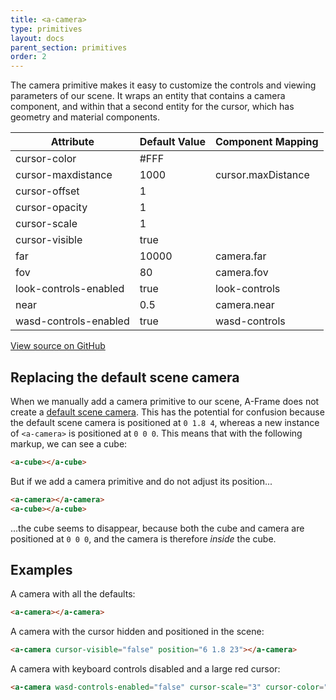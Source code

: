 ```yaml
---
title: <a-camera>
type: primitives
layout: docs
parent_section: primitives
order: 2
---
```


The camera primitive makes it easy to customize the controls and viewing parameters of our scene. It wraps an entity that contains a camera component, and within that a second entity for the cursor, which has geometry and material components.

| Attribute             | Default Value                          | Component Mapping |
|-----------------------|----------------------------------------|-------------------|
| cursor-color          | #FFF                                   |                   |
| cursor-maxdistance    | 1000                                   | cursor.maxDistance|
| cursor-offset         | 1                                      |                   |
| cursor-opacity        | 1                                      |                   |
| cursor-scale          | 1                                      |                   |
| cursor-visible        | true                                   |                   |
| far                   | 10000                                  | camera.far        |
| fov                   | 80                                     | camera.fov        |
| look-controls-enabled | true                                   | look-controls     |
| near                  | 0.5                                    | camera.near       |
| wasd-controls-enabled | true                                   | wasd-controls     |

[View source on GitHub](https://github.com/aframevr/aframe/blob/master/elements/templates/a-camera.html)

## Replacing the default scene camera

When we manually add a camera primitive to our scene, A-Frame does not create a [default scene camera](../guide/cameras-and-lights.html). This has the potential for confusion because the default scene camera is positioned at `0 1.8 4`, whereas a new instance of `<a-camera>` is positioned at `0 0 0`. This means that with the following markup, we can see a cube:

```html
<a-cube></a-cube>
```

But if we add a camera primitive and do not adjust its position...

```html
<a-camera></a-camera>
<a-cube></a-cube>
```

...the cube seems to disappear, because both the cube and camera are positioned at `0 0 0`, and the camera is therefore _inside_ the cube.

## Examples

A camera with all the defaults:

```html
<a-camera></a-camera>
```

A camera with the cursor hidden and positioned in the scene:

```html
<a-camera cursor-visible="false" position="6 1.8 23"></a-camera>
```

A camera with keyboard controls disabled and a large red cursor:

```html
<a-camera wasd-controls-enabled="false" cursor-scale="3" cursor-color="red"></a-camera>
```
